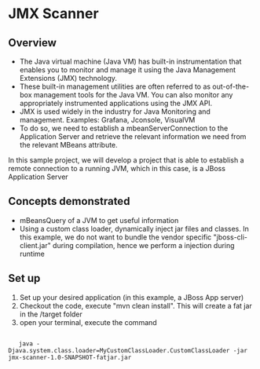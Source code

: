 # JMX Scanner

## Overview

* The Java virtual machine (Java VM) has built-in instrumentation that enables you to monitor and manage it using the Java Management Extensions (JMX) technology.
* These built-in management utilities are often referred to as out-of-the-box management tools for the Java VM. You can also monitor any appropriately instrumented applications using the JMX API.
* JMX is used widely in the industry for Java Monitoring and management. Examples: Grafana, Jconsole, VisualVM
* To do so, we need to establish a mbeanServerConnection to the Application Server and retrieve the relevant information we need from the relevant MBeans attribute.

In this sample project, we will develop a project that is able to establish a remote connection to a running JVM, which in this case, is a JBoss Application Server

## Concepts demonstrated

* mBeansQuery of a JVM to get useful information
* Using a custom class loader, dynamically inject jar files and classes. In this example, we do not want to bundle the vendor specific "jboss-cli-client.jar" during compilation, hence we perform a injection during runtime

## Set up

1. Set up your desired application (in this example, a JBoss App server)
2. Checkout the code, execute "mvn clean install". This will create a fat jar in the /target folder
3. open your terminal, execute the command 
<code>
   java -Djava.system.class.loader=MyCustomClassLoader.CustomClassLoader -jar jmx-scanner-1.0-SNAPSHOT-fatjar.jar
   </code>

